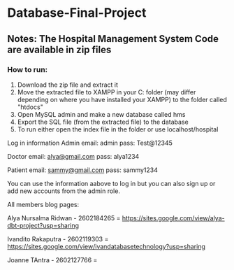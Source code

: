 # Database-Final-Project

## Notes: The Hospital Management System Code are available in zip files

### How to run:
1. Download the zip file and extract it
2. Move the extracted file to XAMPP in your C: folder (may differ depending on where you have installed your XAMPP) to the folder called "htdocs"
3. Open MySQL admin and make a new database called hms
4. Export the SQL file (from the extracted file) to the database
5. To run either open the index file in the folder or use localhost/hospital

Log in information
Admin
email: admin
pass: Test@12345

Doctor
email: alya@gmail.com
pass: alya1234

Patient
email: sammy@gmail.com
pass: sammy1234

You can use the information aabove to log in but you can also sign up or add new accounts from the admin role.

All members blog pages:

Alya Nursalma Ridwan - 2602184265 = https://sites.google.com/view/alya-dbt-project?usp=sharing 

Ivandito Rakaputra - 2602119303 = https://sites.google.com/view/ivandatabasetechnology?usp=sharing

Joanne TAntra - 2602127766 = 
